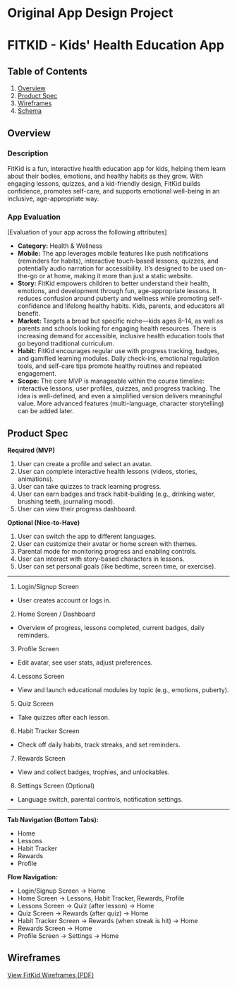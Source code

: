 Original App Design Project
===

# FITKID - Kids' Health Education App

## Table of Contents

1. [Overview](#Overview)
2. [Product Spec](#Product-Spec)
3. [Wireframes](#Wireframes)
4. [Schema](#Schema)

## Overview

### Description

FitKid is a fun, interactive health education app for kids, helping them learn about their bodies, emotions, and healthy habits as they grow. With engaging lessons, quizzes, and a kid-friendly design, FitKid builds confidence, promotes self-care, and supports emotional well-being in an inclusive, age-appropriate way.

### App Evaluation

[Evaluation of your app across the following attributes]
- **Category:**
Health & Wellness
- **Mobile:**
The app leverages mobile features like push notifications (reminders for habits), interactive touch-based lessons, quizzes, and potentially audio narration for accessibility. It’s designed to be used on-the-go or at home, making it more than just a static website.
- **Story:**
FitKid empowers children to better understand their health, emotions, and development through fun, age-appropriate lessons. It reduces confusion around puberty and wellness while promoting self-confidence and lifelong healthy habits. Kids, parents, and educators all benefit.
- **Market:**
Targets a broad but specific niche—kids ages 8–14, as well as parents and schools looking for engaging health resources. There is increasing demand for accessible, inclusive health education tools that go beyond traditional curriculum.
- **Habit:**
FitKid encourages regular use with progress tracking, badges, and gamified learning modules. Daily check-ins, emotional regulation tools, and self-care tips promote healthy routines and repeated engagement.
- **Scope:**
The core MVP is manageable within the course timeline: interactive lessons, user profiles, quizzes, and progress tracking. The idea is well-defined, and even a simplified version delivers meaningful value. More advanced features (multi-language, character storytelling) can be added later.

## Product Spec

**Required (MVP)**

1. User can create a profile and select an avatar.
3. User can complete interactive health lessons (videos, stories, animations).
4. User can take quizzes to track learning progress.
5. User can earn badges and track habit-building (e.g., drinking water, brushing teeth, journaling mood).
6. User can view their progress dashboard.

**Optional (Nice-to-Have)**

1. User can switch the app to different languages.
2. User can customize their avatar or home screen with themes.
3. Parental mode for monitoring progress and enabling controls.
4. User can interact with story-based characters in lessons.
5. User can set personal goals (like bedtime, screen time, or exercise).



---

1. Login/Signup Screen
- User creates account or logs in.
2. Home Screen / Dashboard
- Overview of progress, lessons completed, current badges, daily reminders.
3. Profile Screen
- Edit avatar, see user stats, adjust preferences.
4. Lessons Screen
- View and launch educational modules by topic (e.g., emotions, puberty).
5. Quiz Screen
- Take quizzes after each lesson.
6. Habit Tracker Screen
- Check off daily habits, track streaks, and set reminders.
7. Rewards Screen
- View and collect badges, trophies, and unlockables.
8. Settings Screen (Optional)
- Language switch, parental controls, notification settings.

---

**Tab Navigation (Bottom Tabs):**

- Home
- Lessons
- Habit Tracker
- Rewards
- Profile

**Flow Navigation:**
- Login/Signup Screen → Home
- Home Screen → Lessons, Habit Tracker, Rewards, Profile
- Lessons Screen → Quiz (after lesson) → Home
- Quiz Screen → Rewards (after quiz) → Home
- Habit Tracker Screen → Rewards (when streak is hit) → Home
- Rewards Screen → Home
- Profile Screen → Settings → Home



## Wireframes

[View FitKid Wireframes (PDF)](https://github.com/user-attachments/files/19885480/Wireframe_FitKid.pdf)


